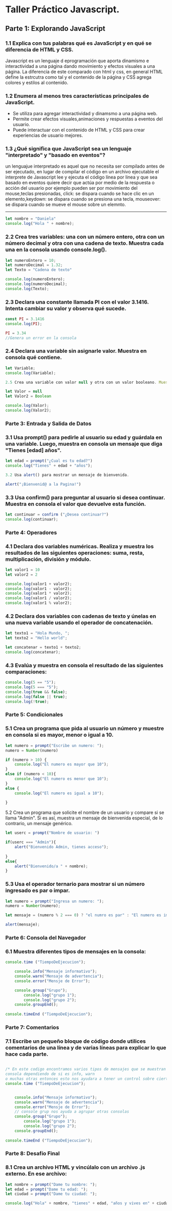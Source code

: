 # Taller Práctico Javascript.
## Parte 1: Explorando JavaScript
### 1.1 Explica con tus palabras qué es JavaScript y en qué se diferencia de HTML y CSS.
  Javascript es un lenguaje d eprogramación que aporta dinamismo e interactividad a una página dando movimiento 
  y efectos visuales a una página.
  La diferencia de este comparado con html y css, en general HTML define la estrcutra como tal y el contenido de la página
  y CSS agrega colores y estilos al contenido.
  
### 1.2 Enumera al menos tres características principales de JavaScript.
 - Se utiliza para agregar interactividad y dinamsmo a una página web.
 - Permite crear efectos visuales,animaciones y respuestas a eventos del usuario.
 - Puede interactuar con el contenido de HTML y CSS para crear experiencias de usuario mejores.



### 1.3 ¿Qué significa que JavaScript sea un lenguaje "interpretado" y "basado en eventos"?
 un lenguajue interpretado es aquel que no necesita ser compilado antes de ser ejecutado, en lugar de compilar el código en un 
 archivo ejecutable el interprete de Javascript lee y ejecuta el código línea por linea y que sea basado en eventos quiere decir 
 que actúa por medio de la respuesta o acción del usuario por ejemplo pueden ser por movimiento del mouse,teclas presionadas, 
 click: se dispara cuando se hace clic en un elemento,keydown: se dispara cuando se presiona una tecla, mouseover: se dispara 
 cuando se mueve el mouse sobre un elemnto.

 _______________________________________________________________________________________________________________________________________________________________________
```js
let nombre = "Daniela"
console.log("Hola " + nombre);
 ```
### 2.2 Crea tres variables: una con un número entero, otra con un número decimal y otra con una cadena de texto. Muestra cada una en la consola usando console.log().
```js
let numeroEntero = 10;
let numeroDecimal = 1.32;
let Texto = "Cadena de texto"

console.log(numeroEntero);
console.log(numeroDecimal);
console.log(Texto);
```


### 2.3 Declara una constante llamada PI con el valor 3.1416. Intenta cambiar su valor y observa qué sucede.
```js
const PI = 3.1416
console.log(PI);

PI = 3.34
//Genera un error en la consola
```

### 2.4 Declara una variable sin asignarle valor. Muestra en consola qué contiene.
```js
let Variable;
console.log(Variable);

2.5 Crea una variable con valor null y otra con un valor booleano. Muestra ambos en consola.

let Valor = null
let Valor2 = Boolean

console.log(Valor);
console.log(Valor2);
```
### Parte 3: Entrada y Salida de Datos

### 3.1 Usa prompt() para pedirle al usuario su edad y guárdala en una variable. Luego, muestra en consola un mensaje que diga "Tienes [edad] años".
```js
let edad = prompt("¿Cual es tu edad?")
console.log("Tienes" + edad + "años");

3.2 Usa alert() para mostrar un mensaje de bienvenida.

alert("¡Bienvenid@ a la Pagina!")
```
### 3.3 Usa confirm() para preguntar al usuario si desea continuar. Muestra en consola el valor que devuelve esta función.
```js
let continuar = confirm ("¿Desea continuar?")
console.log(continuar);
```
### Parte 4: Operadores

### 4.1 Declara dos variables numéricas. Realiza y muestra los resultados de las siguientes operaciones: suma, resta, multiplicación, división y módulo.
```js
let valor1 = 10
let valor2 = 2

console.log(valor1 + valor2);
console.log(valor1 - valor2);
console.log(valor1 * valor2);
console.log(valor1 / valor2);
console.log(valor1 % valor2);
```
### 4.2 Declara dos variables con cadenas de texto y únelas en una nueva variable usando el operador de concatenación.
```js
let texto1 = "Hola Mundo, ";
let texto2 = "Hello world";

let concatenar = texto1 + texto2;
console.log(concatenar);
```
### 4.3 Evalúa y muestra en consola el resultado de las siguientes comparaciones:
```js
console.log(5 == "5");
console.log(5 === "5");
console.log(true && false);
console.log(false || true);
console.log(!true);
```
### Parte 5: Condicionales

### 5.1 Crea un programa que pida al usuario un número y muestre en consola si es mayor, menor o igual a 10.
```js
let numero = prompt("Escribe un numero: ");
numero = Number(numero)

if (numero > 10) {
    console.log("El numero es mayor que 10");
}
else if (numero < 10){
    console.log("El numero es menor que 10");
}
else {
    console.log("El numero es igual a 10");
    
}
```
5.2 Crea un programa que solicite el nombre de un usuario y compare si se llama "Admin". Si es así, muestra un mensaje de bienvenida especial, de lo contrario, un mensaje genérico.
```js
let userc = prompt("Nombre de usuario: ")

if(userc === "Admin"){
    alert("Bienvenido Admin, tienes acceso");
    
}
else{
    alert("Bienvenido/a " + nombre);
}
```

### 5.3 Usa el operador ternario para mostrar si un número ingresado es par o impar.
```js
let numero = prompt("Ingresa un numero: ");
numero = Number(numero);

let mensaje = (numero % 2 === 0) ? "el numro es par" : "El numero es impar";

alert(mensaje);
```

### Parte 6: Consola del Navegador

### 6.1 Muestra diferentes tipos de mensajes en la consola:
```js
console.time ("TiempoDeEjecucion");

    console.info("Mensaje informativo");
    console.warn("Mensaje de advertencia");
    console.error("Mensje de Error");

    console.group("Grupo");
        console.log("grupo 1");
        console.log("grupo 2");
    console.groupEnd();
    
console.timeEnd ("TiempoDeEjecucion");
```

### Parte 7: Comentarios

### 7.1 Escribe un pequeño bloque de código donde utilices comentarios de una línea y de varias líneas para explicar lo que hace cada parte.
```js

/* En este codigo encontramos varios tipos de mensajes que se muestran en 
consola dependiendo de si es info, warn
o muchas otras entonces esto nos ayudara a tener un control sobre ciertas cosas que queremos que haga nuestra pagina*/
console.time ("TiempoDeEjecucion");


    console.info("Mensaje informativo");
    console.warn("Mensaje de advertencia");
    console.error("Mensje de Error");
    // console grup nos ayuda a agrupar otras consolas 
    console.group("Grupo");
        console.log("grupo 1");
        console.log("grupo 2");
    console.groupEnd();
    
console.timeEnd ("TiempoDeEjecucion");
```

### Parte 8: Desafío Final

### 8.1 Crea un archivo HTML y vincúlalo con un archivo .js externo. En ese archivo:
```js
let nombre = prompt("Dame tu nombre: ");
let edad = prompt("Dame tu edad: ");
let ciudad = prompt("Dame tu ciudad: ");

console.log("Hola" + nombre, "tienes" + edad, "años y vives en" + ciudad);
```



